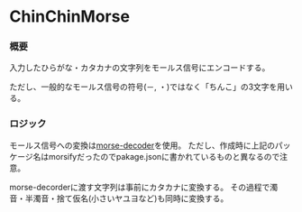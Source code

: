 # ChinChinMorse

### 概要
入力したひらがな・カタカナの文字列をモールス信号にエンコードする。

ただし、一般的なモールス信号の符号(－, ・)ではなく「ちんこ」の3文字を用いる。

### ロジック
モールス信号への変換は[morse-decoder](https://github.com/ozdemirburak/morse-decoder")を使用。
ただし、作成時に上記のパッケージ名はmorsifyだったのでpakage.jsonに書かれているものと異なるので注意。

morse-decorderに渡す文字列は事前にカタカナに変換する。
その過程で濁音・半濁音・捨て仮名(小さいヤユヨなど)も同時に変換する。
